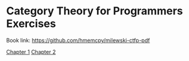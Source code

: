 # Category Theory for Programmers Exercises

Book link: https://github.com/hmemcpy/milewski-ctfp-pdf

[Chapter 1](Chapter1.md)
[Chapter 2](Chapter2.md)
